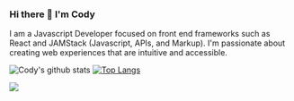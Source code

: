 ### Hi there 👋 I'm Cody

I am a Javascript Developer focused on front end frameworks such as React and JAMStack (Javascript, APIs, and Markup). I'm passionate about creating web experiences that are intuitive and accessible.

![Cody's github stats](https://github-readme-stats.vercel.app/api?username=codywall&show_icons=true&count_private=true&hide=stars) [![Top Langs](https://github-readme-stats.vercel.app/api/top-langs/?username=codywall&hide=cmake,c,makefile)](https://github.com/anuraghazra/github-readme-stats)

![](https://komarev.com/ghpvc/?username=your-github-username)
